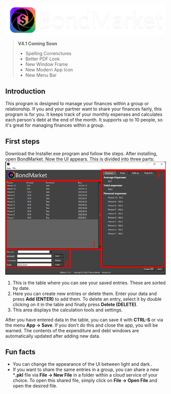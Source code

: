 ![](https://github.com/Meith0717/BondMarket/blob/main/Images/BondMarket_Logo_white.png)

>**V4.1 Coming Soon**
> - Spelling Correnctures
> - Better PDF Look
> - New Window Frame
> - New Modern App Icon
> - New Menu Bar

## **Introduction**
This program is designed to manage your finances within a group 
or relationship. If you and your partner want to share your 
finances fairly, this program is for you. It keeps track of your 
monthly expenses and calculates each person's debt at the end of 
the month. It supports up to 10 people, so it's great for 
managing finances within a group.
## **First steps**
Download the Installer.exe program and follow the steps. After 
installing, open BondMarket. Now the UI appears. This is divided 
into three parts: 
![V4.1](https://github.com/Meith0717/BondMarket/blob/main/Images/BM_1.png)
1. This is the table where you can see your saved entries. These 
are sorted by date.
2. Here you can create new entries or delete them. Enter your 
data and press **Add (ENTER)** to add them. To delete an entry, 
select it by double clicking on it in the table and finally press 
**Delete (DELETE)**.
3. This area displays the calculation tools and settings.

After you have entered data in the table, you can save it with 
**CTRL-S** or via the menu **App -> Save**. If you don't do this 
and close the app, you will be warned. The contents of the 
expenditure and debt windows are automatically updated after 
adding new data. 

## **Fun facts**
- You can change the appearance of the UI between light and dark..
-  If you want to share the same entries in a group, you can 
share a new ***.pkl** file via **File -> New File** in a folder 
within a cloud service of your choice. To open this shared file, 
simply click on **File -> Open File** and open the desired file.
